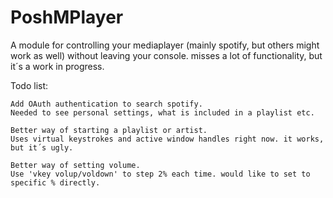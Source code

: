 # PoshMPlayer
A module for controlling your mediaplayer (mainly spotify, but others might work as well) without leaving your console. 
misses a lot of functionality, but it´s a work in progress.

Todo list:
	
	Add OAuth authentication to search spotify. 
	Needed to see personal settings, what is included in a playlist etc.

	Better way of starting a playlist or artist. 
	Uses virtual keystrokes and active window handles right now. it works, but it´s ugly.

	Better way of setting volume.
	Use 'vkey volup/voldown' to step 2% each time. would like to set to specific % directly.  
	